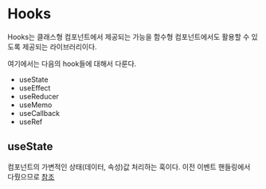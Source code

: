 # Hooks
Hooks는 클래스형 컴포넌트에서 제공되는 가능을 함수형 컴포넌트에서도 활용할 수 있도록 제공되는 라이브러리이다.

여기에서는 다음의 hook들에 대해서 다룬다.
- useState
- useEffect
- useReducer
- useMemo
- useCallback
- useRef

## useState
컴포넌트의 가변적인 상태(데이터, 속성)값 처리하는 훅이다. 이전 이벤트 핸들링에서 다뤘으므로 [참조](https://github.com/tiblo/React_edu/blob/main/documents/04_event_handling.md#usestate)
